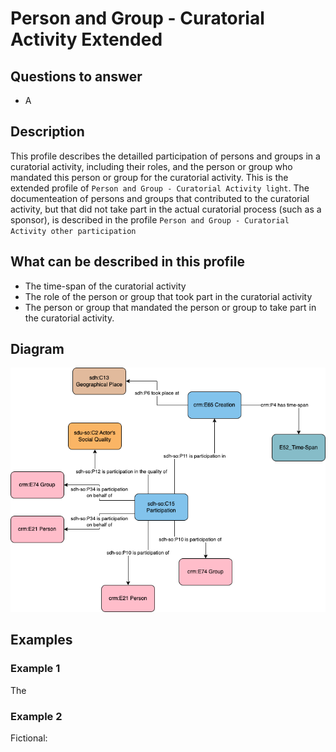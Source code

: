 # Person and Group - Curatorial Activity Extended

## Questions to answer

- A

## Description

This profile describes the detailled participation of persons and groups in a curatorial activity, including their roles, and the person or group who mandated this person or group for the curatorial activity.
This is the extended profile of `Person and Group - Curatorial Activity light`.
The documenteation of persons and groups that contributed to the curatorial activity, but that did not take part in the actual curatorial process (such as a sponsor), is described in the profile `Person and Group - Curatorial Activity other participation`

## What can be described in this profile

- The time-span of the curatorial activity
- The role of the person or group that took part in the curatorial activity
- The person or group that mandated the person or group to take part in the curatorial activity.

## Diagram

![Alt text](<Diagrams/GV_Profile_Person-Actor's Creation Extended.drawio.png>)

## Examples

### Example 1

The

### Example 2

Fictional:
